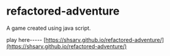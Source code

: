 # refactored-adventure

A game created using java script.

play here----- [https://shsarv.github.io/refactored-adventure/](https://shsarv.github.io/refactored-adventure/)
